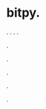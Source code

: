 # bitpy.
.
.
.
.












.






















































.
























.



























.

















.
